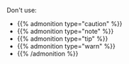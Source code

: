 Don't use:

- {{% admonition type="caution" %}}
- {{% admonition type="note" %}}
- {{% admonition type="tip" %}}
- {{% admonition type="warn" %}}
- {{% /admonition %}}
